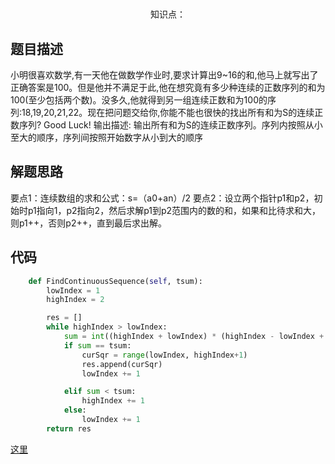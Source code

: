 # 

<center>知识点：</center>


## 题目描述
小明很喜欢数学,有一天他在做数学作业时,要求计算出9~16的和,他马上就写出了正确答案是100。但是他并不满足于此,他在想究竟有多少种连续的正数序列的和为100(至少包括两个数)。没多久,他就得到另一组连续正数和为100的序列:18,19,20,21,22。现在把问题交给你,你能不能也很快的找出所有和为S的连续正数序列? Good Luck!
输出描述:
输出所有和为S的连续正数序列。序列内按照从小至大的顺序，序列间按照开始数字从小到大的顺序

## 解题思路
要点1：连续数组的求和公式：s=（a0+an）/2
要点2：设立两个指针p1和p2，初始时p1指向1，p2指向2，然后求解p1到p2范围内的数的和，如果和比待求和大，则p1++，否则p2++，直到最后求出解。

## 代码
```python
    def FindContinuousSequence(self, tsum):
        lowIndex = 1
        highIndex = 2

        res = []
        while highIndex > lowIndex:
            sum = int((highIndex + lowIndex) * (highIndex - lowIndex + 1) / 2)
            if sum == tsum:
                curSqr = range(lowIndex, highIndex+1)
                res.append(curSqr)
                lowIndex += 1

            elif sum < tsum:
                highIndex += 1
            else:
                lowIndex += 1
        return res
```

[这里](../Code/41.py)
